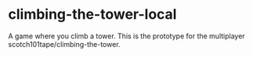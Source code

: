 # climbing-the-tower-local
A game where you climb a tower. This is the prototype for the multiplayer scotch101tape/climbing-the-tower.

